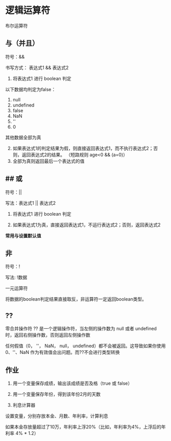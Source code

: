 # 逻辑运算符

布尔运算符

## 与（并且）

符号：&&

书写方式： 表达式1 && 表达式2

1. 将表达式1 进行 boolean 判定

以下数据均判定为false：

1) null
2) undefined
3) false
4) NaN
5) ''
6) 0

其他数据全部为真

2. 如果表达式1的判定结果为假，则直接返回表达式1，而不执行表达式2；否则，返回表达式2的结果。 （短路规则 age<0 && (a=0)）
3. 全部为真则返回最后一个表达式的值

## ## 或 

符号：||

写法：表达式1 || 表达式2

1. 将表达式1 进行 boolean 判定

2. 如果表达式1为真，直接返回表达式1，不运行表达式2；否则，返回表达式2 

**常用与设置默认值**

## 非

符号：!

写法: !数据

一元运算符

将数据的boolean判定结果直接取反，非运算符一定返回boolean类型。


## ?? 

零合并操作符 ?? 是一个逻辑操作符，当左侧的操作数为 null 或者 undefined 时，返回右侧操作数，否则返回左侧操作数

任何假值（0， ''， NaN， null， undefined）都不会被返回。这导致如果你使用 0、''、NaN 作为有效值会出问题。而??不会进行类型转换

## 作业

1. 用一个变量保存成绩，输出该成绩是否及格（true 或 false）
   
2. 用一个变量保存年份，得到该年份2月的天数

3. 利息计算器

设置变量，分别存放本金、月数、年利率，计算利息

如果本金存放量超过了10万，年利率上浮20%（比如，年利率为4%，上浮后的年利率 4% * 1.2）

